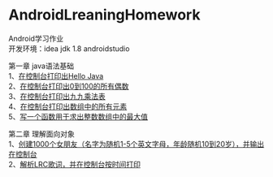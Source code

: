 # AndroidLreaningHomework
Android学习作业  
开发环境：idea jdk 1.8 androidstudio

第一章 java语法基础  
1、[在控制台打印出Hello Java](https://github.com/meibaorui/AndroidLreaningHomework/tree/master/AndroidLreaningHomework/javabasic/HelloJava )  
2、[在控制台打印出0到100的所有偶数](https://github.com/meibaorui/AndroidLreaningHomework/tree/master/AndroidLreaningHomework/javabasic/OutputEvenNumber)  
3、[在控制台打印出九九乘法表](https://github.com/meibaorui/AndroidLreaningHomework/tree/master/AndroidLreaningHomework/javabasic/MultiplicationTable)  
4、[在控制台打印出数组中的所有元素](https://github.com/meibaorui/AndroidLreaningHomework/tree/master/AndroidLreaningHomework/javabasic/PrintArray)  
5、[写一个函数用于求出整数数组中的最大值](https://github.com/meibaorui/AndroidLreaningHomework/tree/master/AndroidLreaningHomework/javabasic/PrintMaxValue)

第二章 理解面向对象  
1、[创建1000个女朋友（名字为随机1-5个英文字母，年龄随机10到20岁），并输出在控制台](https://github.com/meibaorui/AndroidLreaningHomework/tree/master/AndroidLreaningHomework/javabasic/ManyGirlFriends)  
2、[解析LRC歌词，并在控制台按时间打印  ](https://github.com/meibaorui/AndroidLreaningHomework/tree/master/AndroidLreaningHomework/javabasic/LrcPlayer)
